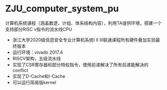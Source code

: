 # ZJU_computer_system_pu
计算机系统课程（涵盖数逻、计组、体系结构内容），利用TA提供环境，搭建一个支持部分RISC v指令的流水线CPU     
- 浙江大学2020级信息安全专业计算机系统Ⅰ Ⅱ Ⅲ联通课程所有硬件叠加实验最终版本
- 运行环境：vivado 2017.4
- RISCV架构，五级流水线
- 实现了CSR寄存器和部分特权指令，使用前递解决了所有前递能解决的conflict
- 实现了D-Cache和I-Cache
- 可以运行简易版kernel
